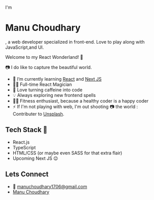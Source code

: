 
I'm <h1>Manu Choudhary</h1>, a web developer specialized in front-end. Love to play along with JavaScript,and UI.<br> 

Welcome to my React Wonderland! 🚀

📷 I do like to capture the beautiful world. 
<br>
- 🌱 I’m currently learning [React](https://react.dev/) and [Next JS](https://nextjs.org/) <br>
- 👩‍💻 Full-time React Magician
- 🚀 Love turning caffeine into code
- 💡 Always exploring new frontend spells
- 🚴‍♀️ Fitness enthusiast, because a healthy coder is a happy coder
- ⚡ If I'm not playing with web, I'm out shooting 📷 the world : <br>
      Contributer to [Unsplash](https://unsplash.com/@manuchoudhary). <br>

## Tech Stack 🔧

- React.js
- TypeScript
- HTML/CSS (or maybe even SASS for that extra flair)
- Upcoming Next JS 😉

## Lets Connect

- 📧 manuchoudhary1706@gmail.com
- [](https://icons8.com/icon/13930/linkedin) [Manu Choudhary](https://www.linkedin.com/in/manu-choudhary/)
      
      
